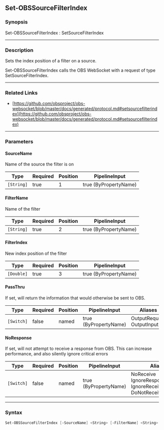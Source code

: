 Set-OBSSourceFilterIndex
------------------------




### Synopsis
Set-OBSSourceFilterIndex : SetSourceFilterIndex



---


### Description

Sets the index position of a filter on a source.


Set-OBSSourceFilterIndex calls the OBS WebSocket with a request of type SetSourceFilterIndex.



---


### Related Links
* [https://github.com/obsproject/obs-websocket/blob/master/docs/generated/protocol.md#setsourcefilterindex](https://github.com/obsproject/obs-websocket/blob/master/docs/generated/protocol.md#setsourcefilterindex)





---


### Parameters
#### **SourceName**

Name of the source the filter is on






|Type      |Required|Position|PipelineInput        |
|----------|--------|--------|---------------------|
|`[String]`|true    |1       |true (ByPropertyName)|



#### **FilterName**

Name of the filter






|Type      |Required|Position|PipelineInput        |
|----------|--------|--------|---------------------|
|`[String]`|true    |2       |true (ByPropertyName)|



#### **FilterIndex**

New index position of the filter






|Type      |Required|Position|PipelineInput        |
|----------|--------|--------|---------------------|
|`[Double]`|true    |3       |true (ByPropertyName)|



#### **PassThru**

If set, will return the information that would otherwise be sent to OBS.






|Type      |Required|Position|PipelineInput        |Aliases                      |
|----------|--------|--------|---------------------|-----------------------------|
|`[Switch]`|false   |named   |true (ByPropertyName)|OutputRequest<br/>OutputInput|



#### **NoResponse**

If set, will not attempt to receive a response from OBS.
This can increase performance, and also silently ignore critical errors






|Type      |Required|Position|PipelineInput        |Aliases                                                                |
|----------|--------|--------|---------------------|-----------------------------------------------------------------------|
|`[Switch]`|false   |named   |true (ByPropertyName)|NoReceive<br/>IgnoreResponse<br/>IgnoreReceive<br/>DoNotReceiveResponse|





---


### Syntax
```PowerShell
Set-OBSSourceFilterIndex [-SourceName] <String> [-FilterName] <String> [-FilterIndex] <Double> [-PassThru] [-NoResponse] [<CommonParameters>]
```
